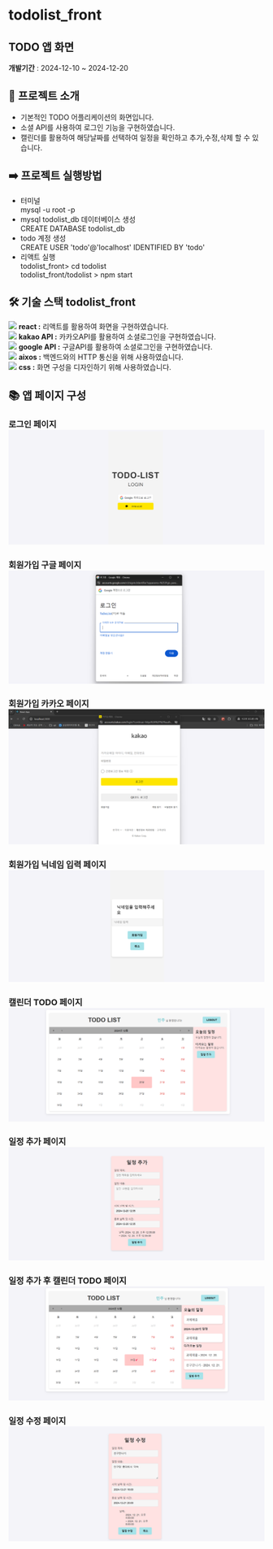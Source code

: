 # todolist_front
## TODO 앱 화면
**개발기간** : 2024-12-10 ~ 2024-12-20

## 📢 프로젝트 소개
- 기본적인 TODO 어플리케이션의 화면입니다.
- 소셜 API를 사용하여 로그인 기능을 구현하였습니다.
- 캘린더를 활용하여 해당날짜를 선택하여 일정을 확인하고
  추가,수정,삭제 할 수 있습니다.

## ➡️ 프로젝트 실행방법
- 터미널 <br/>
mysql -u root -p <br/>
- mysql todolist_db 데이터베이스 생성 <br/>
CREATE DATABASE todolist_db <br/>
- todo 계정 생성 <br/> 
CREATE USER 'todo'@'localhost' IDENTIFIED BY 'todo' <br/>
- 리액트 실행 <br/>
todolist_front> cd todolist <br/>
todolist_front/todolist > npm start <br/>

## 🛠️ 기술 스택 todolist_front
<img src="https://simpleicons.org/icons/createreactapp.svg" width="50px"/> **react :**  리액트를 활용하여 화면을 구현하였습니다.<br />
<img src="https://simpleicons.org/icons/kakaotalk.svg" width="50px"/> **kakao API :**  카카오API를 활용하여 소셜로그인을 구현하였습니다.<br />
<img src="https://simpleicons.org/icons/google.svg" width="50px"/> **google API :**  구글API를 활용하여 소셜로그인을 구현하였습니다.<br />
<img src="https://simpleicons.org/icons/axios.svg" width="50px" /> **aixos :** 백엔드와의 HTTP 통신을 위해 사용하였습니다.<br />
<img src="https://simpleicons.org/icons/css3.svg" width="50px" /> **css :** 화면 구성을 디자인하기 위해 사용하였습니다.<br />

## 📚 앱 페이지 구성
### 로그인 페이지 <img src="todolist/assets/todoLoginPage.png"/>
### 회원가입 구글 페이지 <img src="todolist/assets/todoLoginGoogle.png"/>
### 회원가입 카카오 페이지 <img src="todolist/assets/todoLoginKakao.png"/>
### 회원가입 닉네임 입력 페이지 <img src="todolist/assets/todoLoginNickname.png"/>
### 캘린더 TODO 페이지 <img src="todolist/assets/todoCalendar.png"/>
### 일정 추가 페이지 <img src="todolist/assets/todoAdd.png"/>
### 일정 추가 후 캘린더 TODO 페이지 <img src="todolist/assets/todoCalendarAddTodo.png"/>
### 일정 수정 페이지 <img src="todolist/assets/todoUpdateTodo.png"/>

